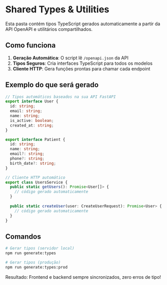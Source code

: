 # Shared Types & Utilities

Esta pasta contém tipos TypeScript gerados automaticamente a partir da API OpenAPI e utilitários compartilhados.

## Como funciona

1. **Geração Automática**: O script lê `/openapi.json` da API
2. **Tipos Seguros**: Cria interfaces TypeScript para todos os modelos
3. **Cliente HTTP**: Gera funções prontas para chamar cada endpoint

## Exemplo do que será gerado

```typescript
// Tipos automáticos baseados na sua API FastAPI
export interface User {
  id: string;
  email: string;
  name: string;
  is_active: boolean;
  created_at: string;
}

export interface Patient {
  id: string;
  name: string;
  email?: string;
  phone?: string;
  birth_date?: string;
}

// Cliente HTTP automático
export class UsersService {
  public static getUsers(): Promise<User[]> {
    // código gerado automaticamente
  }
  
  public static createUser(user: CreateUserRequest): Promise<User> {
    // código gerado automaticamente  
  }
}
```

## Comandos

```bash
# Gerar tipos (servidor local)
npm run generate:types

# Gerar tipos (produção)  
npm run generate:types:prod
```

Resultado: Frontend e backend sempre sincronizados, zero erros de tipo!